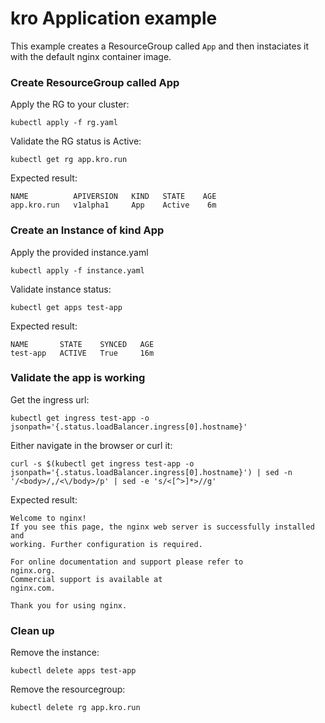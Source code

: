 # kro Application example

This example creates a ResourceGroup called `App` and then instaciates it with
the default nginx container image.

### Create ResourceGroup called App

Apply the RG to your cluster:

```
kubectl apply -f rg.yaml
```

Validate the RG status is Active:

```
kubectl get rg app.kro.run
```

Expected result:

```
NAME          APIVERSION   KIND   STATE    AGE
app.kro.run   v1alpha1     App    Active    6m
```

### Create an Instance of kind App

Apply the provided instance.yaml

```
kubectl apply -f instance.yaml
```

Validate instance status:

```
kubectl get apps test-app
```

Expected result:

```
NAME       STATE    SYNCED   AGE
test-app   ACTIVE   True     16m
```

### Validate the app is working

Get the ingress url:

```
kubectl get ingress test-app -o jsonpath='{.status.loadBalancer.ingress[0].hostname}'
```

Either navigate in the browser or curl it:

```
curl -s $(kubectl get ingress test-app -o jsonpath='{.status.loadBalancer.ingress[0].hostname}') | sed -n '/<body>/,/<\/body>/p' | sed -e 's/<[^>]*>//g'
```

Expected result:

```
Welcome to nginx!
If you see this page, the nginx web server is successfully installed and
working. Further configuration is required.

For online documentation and support please refer to
nginx.org.
Commercial support is available at
nginx.com.

Thank you for using nginx.
```

### Clean up

Remove the instance:

```
kubectl delete apps test-app
```

Remove the resourcegroup:

```
kubectl delete rg app.kro.run
```
